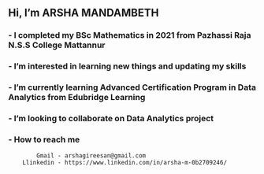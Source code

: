 ## Hi, I’m ARSHA MANDAMBETH
### - I completed my BSc Mathematics in 2021 from Pazhassi Raja N.S.S College Mattannur
### - I’m interested in learning new things and updating my skills
### - I’m currently learning Advanced Certification Program in Data Analytics from Edubridge Learning
### - I’m looking to collaborate on Data Analytics project
### - How to reach me
            Gmail - arshagireesan@gmail.com
        Llinkedin - https://www.linkedin.com/in/arsha-m-0b2709246/
<!---
ARSHAMANDAMBETH/ARSHAMANDAMBETH is a ✨ special ✨ repository because its `README.md` (this file) appears on your GitHub profile.
You can click the Preview link to take a look at your changes.
--->
